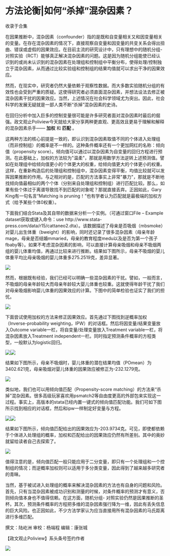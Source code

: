 # 方法论衡|如何“杀掉”混杂因素？


收录于合集

  

在因果推断中，混杂因素（confounder）指的是既和自变量相关又和因变量相关的变量。在存在混杂因素的情况下，直接观察自变量和因变量的共变关系会得出扭曲、错误或虚假的因果效应。在目前主流的研究设计中，只有理想中的随机分组-
对照实验（RCT）能够真正解决混杂因素的问题。这是因为随机分组能使已经认识到的或尚未认识到的混杂因素在处理组和控制组中平衡分布，使得处理/控制独立于混杂因素，从而通过比较实验组和控制组的结果均值就可以求出干净的因果效应。

  

然而，在现实中，研究者仍然大量依赖于观察性数据。而大多数实验随机分组的有效性也会受到严重的质疑。这使得研究者必须直面混杂因素，并想法设法去修正被混杂因素干扰的因果效应。当然，上述情况在社会科学领域尤为突出。因此，社会科学的发展无疑就是一部人类不断“杀掉”混杂因素的史诗。

  

在回归分析中加入巨多的控制变量很可能是许多研究者面对混杂因素时最后的倔强。政文观止Poliview今天就给大家分享两种更直观、更高效且更易于理解和解释的混杂因素杀手——
**加权** 和 **匹配** 。

  

这两种方法的核心前提是一致的，即认识到混杂因素取值不同的个体进入处理组（而非控制组）的概率是不一样的。这种条件概率还有一个更加网红的名称：倾向值（propensity
score）。倾向值可以通过以混杂因素为自变量的回归方程进行预测。在此基础上，加权的方法较为"温柔"，那就是用数学方法逆转上述预测值。譬如在处理组中给倾向值更小的个体更大的权重，给倾向值更大的个体更小的权重。这样，在重新构造后的处理组和控制组中，混杂因素变得平衡，均值比较就可以发挥因果推断的作用。与之相对的是，匹配的方法事实上非常"暴力"，那就是不断地找倾向值最相似的两个个体（分别来自处理组和控制组）进行匹配比较。那么，如果有些个体过于离谱导致找不到匹配的对象呢？那就直接丢弃。正因如此，Gary
King有一句名言“Matching is pruning！”也有学者认为匹配就是最极端的加权方式（给予某些个体0权重）。

  

下面我们结合Stata及其自带的数据来分析一个实例。（可通过窗口File – Example dataset获取或键入命令：use
http://www.stata-
press.com/data/r15/cattaneo2.dta）。该数据描述了母亲是否吸烟（mbsmoke）对婴儿出生体重（bweight）的影响，同时还记录了很多混杂因素（母亲年龄mage，母亲是否结婚mmaried，母亲的教育程度medu以及是否为第一个孩子fbaby等）。如果不考虑混杂因素的影响，可以直接计算母亲吸烟和母亲不吸烟两组的婴儿体重均值，再通过比较来进行推断。结果如下图所示，母亲不吸烟的婴儿体重平均比母亲吸烟的婴儿体重多275.2519克，差异显著。

![](/images/334/2.png)

然而，根据既有经验，我们已经可以明确一些混杂因素的干扰。譬如，一般而言，不吸烟的母亲年龄较大而母亲年龄较大婴儿体重也较重。这就使得年龄干扰了我们对母亲吸烟影响婴儿体重的因果效应的计算。下图中的简单检验也证实了我们的担忧。

![](/images/334/3.png)

下面尝试使用加权的方法来修正因果效应。首先通过下图找到逆概率加权（Inverse-probability
weighting，IPW）的对话框。然后将因变量/结果变量放入Outcome variable一栏，将自变量/处理变量放入Treatment
variable一栏，将混杂因素放入Treatment independent一栏。同时指定预测条件概率的方程类型，一般默认为logistic回归。

![](/images/334/4.png)![](/images/334/5.png)

结果如下图所示，母亲不吸烟时，婴儿体重的潜在结果均值（POmean）为3402.621克，母亲吸烟对婴儿体重的因果效应被修正为-232.1279克。

![](/images/334/6.png)

类似地，我们也可以用倾向值匹配（Propensity-score
matching）的方法来“杀掉”混杂因素。很多高级玩家喜欢用psmatch2等自由度更高的外部包来实现这一过程。事实上，高版本的stata已经内置一键式的倾向值匹配功能。我们可如下图所示找到相应的对话框，然后和ipw一样制定好变量与方程。

![](/images/334/7.png)![](/images/334/8.png)

结果如下图所示，倾向值匹配给出的因果效应为-203.9734克。可见，即使都依赖于个体进入处理组的概率，加权和匹配给出的因果效应仍然有所差别。其中的奥妙就留给读者自己去探索了。

![](/images/334/9.png)

值得注意的是，倾向值匹配一般只能应用于二分变量，即只有一个处理组和一个控制组的情况；而逆概率加权则可以适用于多分类变量，因此得到了越来越多研究者的青睐。

  

当然，基于被试进入处理组的概率来解决混杂因素的方法也有自身的问题和风险。首先，只有当混杂因素被成功识别和测量的时候，对条件概率的预测才有意义，否则倾向值本身也不值得信赖。在这方面，随机分组-
对照实验仍然是因果推断的圣杯。其次，预测条件概率的方程把多维的混杂因素强行降为一维，因此有丢失信息的巨大风险。也正因如此，不少方法学家认为应当直接用所有混杂因素的马氏距离进行多维匹配。

  

撰文：陆屹洲 审校：杨端程 编辑：康张城

【政文观止Poliview】系头条号签约作者

  

  

![](/images/334/10.jpeg)

  

